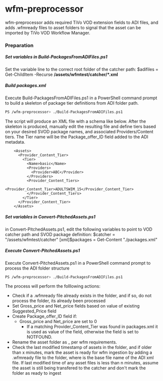 # wfm-preprocessor

wfm-preprocessor adds required TiVo VOD extension fields to ADI files, and adds .wfmready files to asset folders to signal that the asset can be imported by TiVo VOD Workflow Manager.

### Preparation

##### Set variables in Build-PackagesFromADIFiles.ps1
Set the variable line to the correct root folder of the catcher path:
$adifiles = Get-ChildItem -Recurse __/assets/wfmtest/catcher/*.xml__

##### Build packages.xml
Execute Build-PackagesFromADIFiles.ps1 in a PowerShell command prompt to build a skeleton of package tier definitions from ADI folder path. 
```sh
PS /wfm-preprocessor> ./Build-PackagesFromADIFiles.ps1
```
The script will produce an XML file with a schema like below. After the skeleton is produced, manually edit the resulting file and define tiers based on your desired SVOD package names, and associated Providers/Content tiers. The Tier name will be the Package_offer_ID field added to the ADI metadata. 


        <Assets>
          <Provider_Content_Tier>
            <Tier>
              <Name>basic</Name>
              <Providers>
                <Provider>ABC</Provider>
              </Providers>
              <Provider_Content_Tiers>
                <Provider_Content_Tier>ADULTSWIM_15</Provider_Content_Tier>
              </Provider_Content_Tiers>
            </Tier>
          </Provider_Content_Tier>
        </Assets>

##### Set variables in Convert-PitchedAssets.ps1
in Convert-PitchedAssets.ps1, edit the following variables to point to VOD catcher path and SVOD package definition:
$catcher = "/assets/wfmtest/catcher"
[xml]$packages = Get-Content "./packages.xml"

##### Execute Convert-PitchedAssets.ps1
Execute Convert-PitchedAssets.ps1 in a PowerShell command prompt to process the ADI folder structure
```sh
PS /wfm-preprocessor> ./Build-PackagesFromADIFiles.ps1
```
The process will perform the folllowing actions:
* Check if a .wfmready file already exists in the folder, and if so, do not process the folder, its already been processed
* Set Gross_price and Net_price fields based on value of existing Suggested_Price field
* Create Package_offer_ID field if:
    * Gross_price and Net_price are set to 0 
        * If a matching Provider_Content_Tier was found in packages.xml it is used as value of the field, otherwise the field is set to NOTFOUND.
* Rename the asset folder as <assetID>_<timestamp> per wfm requirements. 
* Check the last modified timestamp of assets in the folder, and if older than x minutes, mark the asset is ready for wfm ingestion by adding a <xml>.wfmready file to the folder, where <xml> is the base file name of the ADI xml file. If last modified time of any asset files is less than n minutes, assume the asset is still being transfered to the catcher and don't mark the folder as ready to ingest  